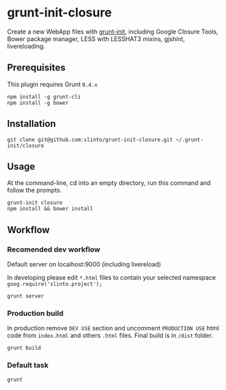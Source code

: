 # grunt-init-closure

Create a new WebApp files with [grunt-init][], including Google Closure Tools, Bower package manager, LESS with LESSHAT3 mixins, gjshint, livereloading.

[grunt-init]: http://gruntjs.com/project-scaffolding

## Prerequisites
This plugin requires Grunt ```0.4.x```
```
npm install -g grunt-cli
npm install -g bower
```

## Installation
```
git clone git@github.com:slinto/grunt-init-closure.git ~/.grunt-init/closure
```

## Usage

At the command-line, cd into an empty directory, run this command and follow the prompts.

```
grunt-init closure
npm install && bower install
```

## Workflow

### Recomended dev workflow
Default server on localhost:9000 (including livereload)

In developing please edit ```*.html``` files to contain your selected namespace ```goog.require('slinto.project');```

```
grunt server
```

### Production build
In production remove ```DEV USE``` section and uncomment ```PRODUCTION USE``` html code from ```index.html``` and others ```.html``` files. Final build is in ```/dist``` folder.
```
grunt build
```

### Default task
```
grunt
```
